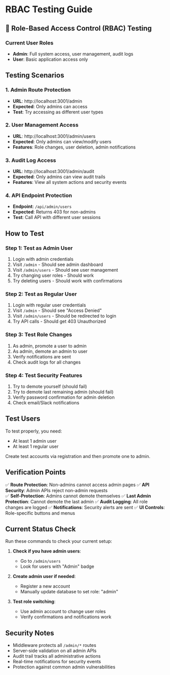 # RBAC Testing Guide

## 🔐 Role-Based Access Control (RBAC) Testing

### Current User Roles
- **Admin**: Full system access, user management, audit logs
- **User**: Basic application access only

## Testing Scenarios

### 1. Admin Route Protection
- **URL**: http://localhost:3001/admin
- **Expected**: Only admins can access
- **Test**: Try accessing as different user types

### 2. User Management Access
- **URL**: http://localhost:3001/admin/users  
- **Expected**: Only admins can view/modify users
- **Features**: Role changes, user deletion, admin notifications

### 3. Audit Log Access
- **URL**: http://localhost:3001/admin/audit
- **Expected**: Only admins can view audit trails
- **Features**: View all system actions and security events

### 4. API Endpoint Protection
- **Endpoint**: `/api/admin/users`
- **Expected**: Returns 403 for non-admins
- **Test**: Call API with different user sessions

## How to Test

### Step 1: Test as Admin User
1. Login with admin credentials
2. Visit `/admin` - Should see admin dashboard
3. Visit `/admin/users` - Should see user management
4. Try changing user roles - Should work
5. Try deleting users - Should work with confirmations

### Step 2: Test as Regular User  
1. Login with regular user credentials
2. Visit `/admin` - Should see "Access Denied"
3. Visit `/admin/users` - Should be redirected to login
4. Try API calls - Should get 403 Unauthorized

### Step 3: Test Role Changes
1. As admin, promote a user to admin
2. As admin, demote an admin to user
3. Verify notifications are sent
4. Check audit logs for all changes

### Step 4: Test Security Features
1. Try to demote yourself (should fail)
2. Try to demote last remaining admin (should fail)
3. Verify password confirmation for admin deletion
4. Check email/Slack notifications

## Test Users

To test properly, you need:
- At least 1 admin user
- At least 1 regular user

Create test accounts via registration and then promote one to admin.

## Verification Points

✅ **Route Protection**: Non-admins cannot access admin pages
✅ **API Security**: Admin APIs reject non-admin requests  
✅ **Self-Protection**: Admins cannot demote themselves
✅ **Last Admin Protection**: Cannot demote the last admin
✅ **Audit Logging**: All role changes are logged
✅ **Notifications**: Security alerts are sent
✅ **UI Controls**: Role-specific buttons and menus

## Current Status Check

Run these commands to check your current setup:

1. **Check if you have admin users**:
   - Go to `/admin/users` 
   - Look for users with "Admin" badge

2. **Create admin user if needed**:
   - Register a new account
   - Manually update database to set role: "admin"

3. **Test role switching**:
   - Use admin account to change user roles
   - Verify confirmations and notifications work

## Security Notes

- Middleware protects all `/admin/*` routes
- Server-side validation on all admin APIs
- Audit trail tracks all administrative actions
- Real-time notifications for security events
- Protection against common admin vulnerabilities
